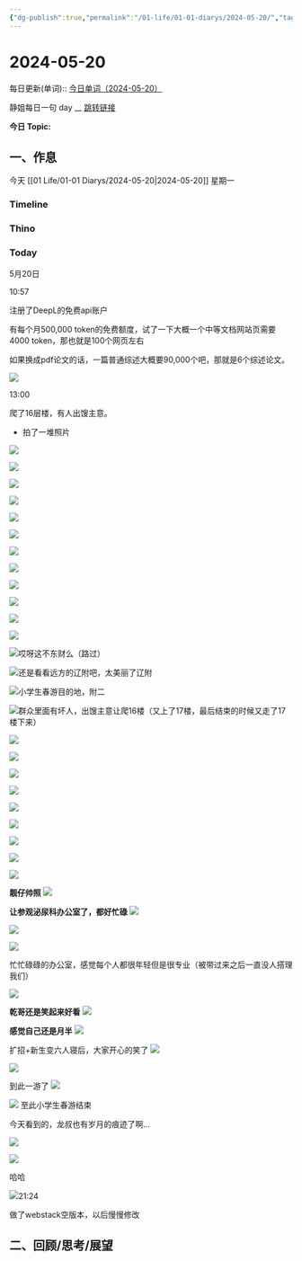 ```yaml
---
{"dg-publish":true,"permalink":"/01-life/01-01-diarys/2024-05-20/","tags":["Diary"]}
---
```



# 2024-05-20
每日更新(单词)::
[今日单词（2024-05-20）](https://www.123pan.com/s/FckCjv-cjUUA.html)

静姐每日一句 day __
[跳转链接](https://www.123pan.com/FileView?fileId=5435933&shareKey=FckCjv-cjUUA&sharePwd=)

**今日 Topic:** 
## 一、作息
今天 [[01 Life/01-01 Diarys/2024-05-20\|2024-05-20]] 星期一

### Timeline

### Thino

### Today

5月20日

10:57

注册了DeepL的免费api账户

有每个月500,000 token的免费额度，试了一下大概一个中等文档网站页需要 4000 token，那也就是100个网页左右

如果换成pdf论文的话，一篇普通综述大概要90,000个吧，那就是6个综述论文。

![](https://pic.60004000.xyz/2024/05/f3418b3a2cb6ca8cbcd30555b3638a5a.jpg)

13:00

爬了16层楼，有人出馊主意。

- 拍了一堆照片

![](https://pic.60004000.xyz/2024/05/17c8dd50f6f995f30a20fcae5d9539fc.jpg)

![](https://pic.60004000.xyz/2024/05/80a2e7e8f1fe12109966aff760c3f036.jpg)

![](https://pic.60004000.xyz/2024/05/020cfe2c9d20084baf46fea1765a6ae6.jpg)

![](https://pic.60004000.xyz/2024/05/0ae2325d2d47ae746aa44947b16c9f5b.jpg)

![](https://pic.60004000.xyz/2024/05/78d8e4b092f161819ba2da631238c6dc.jpg)

![](https://pic.60004000.xyz/2024/05/37ca13637d8e648a3f61d28cf87d4411.jpg)

![](https://pic.60004000.xyz/2024/05/3026528d027a98b850df8cc4284adb86.jpg)

![](https://pic.60004000.xyz/2024/05/52eb1c0782d676ce3b6b64f105af5b12.jpg)

![](https://pic.60004000.xyz/2024/05/bd6ce34fd7b46b66d8bff306132b48c7.jpg)

![](https://pic.60004000.xyz/2024/05/d03b5b31fd810732413890c699a495e4.jpg)

![](https://pic.60004000.xyz/2024/05/516f1bf04bcb473a0c14b3a14873a51d.jpg)

![](https://pic.60004000.xyz/2024/05/677ab9973abc5185b670075d7aabec67.jpg)

![](https://pic.60004000.xyz/2024/05/66671bafe393d252beed0b530d24e38c.jpg)哎呀这不东财么（路过）

![](https://pic.60004000.xyz/2024/05/15a3da83c5a51e11efbbb85df1588199.jpg)还是看看远方的辽附吧，太美丽了辽附

![](https://pic.60004000.xyz/2024/05/aa4df92170877b823fd1df0fb944d3e3.jpg)小学生春游目的地，附二

![](https://pic.60004000.xyz/2024/05/f60a7c53a12abd81552223347433f95e.jpg)群众里面有坏人，出馊主意让爬16楼（又上了17楼，最后结束的时候又走了17楼下来）

![](https://pic.60004000.xyz/2024/05/f4d39a23c0ea1bdff34643e1b9767b63.jpg)

![](https://pic.60004000.xyz/2024/05/57eccf0ac65b1765c18dd1ec1f1f2671.jpg)

![](https://pic.60004000.xyz/2024/05/31d616895652ae5f3f666ee890894508.jpg)

![](https://pic.60004000.xyz/2024/05/e7b06c871eb0652f4a6f9fc67511b5eb.jpg)

![](https://pic.60004000.xyz/2024/05/cf950053c0fd46d08b9ae5a40c870933.jpg)

![](https://pic.60004000.xyz/2024/05/388ba67c75a1f693cfece140ecbd542e.jpg)

![](https://pic.60004000.xyz/2024/05/12d6859acf4aff2f158badac6a5f8fab.jpg)

![](https://pic.60004000.xyz/2024/05/2dbe95ccb61284a7c496de6691fa5a89.jpg)

![](https://pic.60004000.xyz/2024/05/b438bec8e08f7dff73eaa666c9b3e0fe.jpg)

**靓仔帅照**
![](https://pic.60004000.xyz/2024/05/8da6937f840e0d1f8becbcecfc5f730d.jpg)

**让参观泌尿科办公室了，都好忙碌**
![](https://pic.60004000.xyz/2024/05/a4b13f5c519673cc860fdc6d4b2908ab.jpg)

![](https://pic.60004000.xyz/2024/05/155a2dc15910726ec12ff2760b1d4dcf.jpg)

![](https://pic.60004000.xyz/2024/05/78cda86a5a1131358b3c6ca59cfcf3d5.jpg)

  

忙忙碌碌的办公室，感觉每个人都很年轻但是很专业（被带过来之后一直没人搭理我们）

![](https://pic.60004000.xyz/2024/05/c3421462cccc706a6757aeb483572e34.jpg)

**乾哥还是笑起来好看**
![](https://pic.60004000.xyz/2024/05/7e314ff6145aa9b95b1abb1fcc4e76ca.jpg)

**感觉自己还是月半**
![](https://pic.60004000.xyz/2024/05/599827de2be951b2cfc6efc57ecffbc6.jpg)

扩招+新生变六人寝后，大家开心的笑了
![](https://pic.60004000.xyz/2024/05/b34cbc4991ca219f9aafde16df8a76a3.jpg)


![](https://pic.60004000.xyz/2024/05/82b4490b9372e8a5ed0e0ec19b2884aa.jpg)

到此一游了
![](https://pic.60004000.xyz/2024/05/f965cbd9c3023e9947831a0fd0c81637.jpg)

![](https://pic.60004000.xyz/2024/05/a26ae7501f2fcdee7b181f008338415f.jpg)
至此小学生春游结束


今天看到的，龙叔也有岁月的痕迹了啊...

![](https://pic.60004000.xyz/2024/05/505c7f20f0facc44261ec6ac47ddd890.webp)

![](https://pic.60004000.xyz/2024/05/e192be3942210407e430dba2372fa779.jpg)

哈哈

![](https://pic.60004000.xyz/2024/05/1bd4ba871f8d5145b6f65ecde89e439f.jpg)21:24

做了webstack空版本，以后慢慢修改

## 二、回顾/思考/展望






